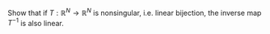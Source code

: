 Show that if $T: \mathbb{R}^N \to \mathbb{R}^N$ is nonsingular, i.e. linear bijection, the inverse map $T^{-1}$ is also linear.
